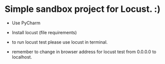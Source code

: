 # Simple sandbox project for Locust. :)

- Use PyCharm
- Install locust (file requirements)

- to run locust test please use locust in terminal.
- remember to change in browser address for locust test from 0.0.0.0 to localhost.